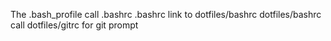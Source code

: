 

The .bash_profile call .bashrc
.bashrc link to dotfiles/bashrc
dotfiles/bashrc call dotfiles/gitrc for git prompt
